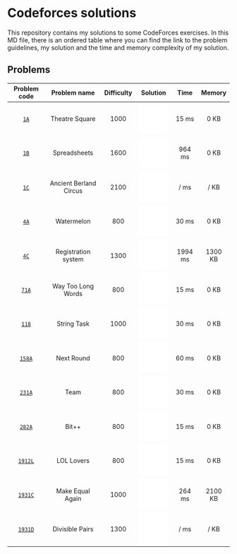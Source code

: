 # Codeforces solutions

This repository contains my solutions to some CodeForces exercises. In this MD file, there is an ordered table where you can find the link to the problem guidelines, my solution and the time and memory complexity of my solution.

## Problems

| __Problem code__ | __Problem name__ | __Difficulty__ | __Solution__ | __Time__ | __Memory__ |
| :---: | :---: | :---: | :---: | :---: | :---: |
| [`1A`](https://codeforces.com/problemset/problem/1/A) | Theatre Square | 1000 | [<img src="res/bright-light-bulb.svg">](src/theatre-square/main.cpp) | 15 ms | 0 KB |
| [`1B`](https://codeforces.com/problemset/problem/1/B) | Spreadsheets | 1600 | [<img src="res/bright-light-bulb.svg">](src/spreadsheets/main.cpp) | 964 ms | 0 KB |
| [`1C`](https://codeforces.com/problemset/problem/1/C) | Ancient Berland Circus | 2100 | [<img src="res/thinking.svg">](src/ancient-berland-circus/main.cpp) | / ms | / KB |
| [`4A`](https://codeforces.com/problemset/problem/4/A) | Watermelon | 800 | [<img src="res/bright-light-bulb.svg">](src/watermelon/main.cpp) | 30 ms | 0 KB |
| [`4C`](https://codeforces.com/problemset/problem/4/C) | Registration system | 1300 | [<img src="res/bright-light-bulb.svg">](src/registration-system/main.cpp) | 1994 ms | 1300  KB |
| [`71A`](https://codeforces.com/problemset/problem/71/A) | Way Too Long Words | 800 | [<img src="res/bright-light-bulb.svg">](src/way-too-long-words/main.cpp) | 15 ms | 0 KB |
| [`118`](https://codeforces.com/problemset/problem/118/A) | String Task | 1000 | [<img src="res/bright-light-bulb.svg">](src/string-task/main.cpp) | 30 ms | 0 KB |
| [`158A`](https://codeforces.com/problemset/problem/158/A) | Next Round | 800 | [<img src="res/bright-light-bulb.svg">](src/next-round/main.cpp) | 60 ms | 0 KB |
| [`231A`](https://codeforces.com/problemset/problem/231/A) | Team | 800 | [<img src="res/bright-light-bulb.svg">](src/team/main.cpp) | 30 ms | 0 KB |
| [`282A`](https://codeforces.com/problemset/problem/282/A) | Bit++ | 800 | [<img src="res/bright-light-bulb.svg">](src/bit++/main.cpp) | 15 ms | 0 KB |
| [`1912L`](https://codeforces.com/problemset/problem/1912/L) | LOL Lovers | 800 | [<img src="res/bright-light-bulb.svg">](src/LOL-lovers/main.cpp) | 15 ms | 0 KB |
| [`1931C`](https://codeforces.com/problemset/problem/1931/C) | Make Equal Again | 1000 | [<img src="res/bright-light-bulb.svg">](src/make-equal-again/main.cpp) | 264 ms | 2100 KB |
| [`1931D`](https://codeforces.com/problemset/problem/1931/D) | Divisible Pairs | 1300 | [<img src="res/thinking.svg">](src/divisible-pairs/main.cpp) | / ms | / KB |

<!--
| [`N`](https://codeforces.com/problemset/problem/) | Name | Difficulty | [<img src="res/bright-light-bulb.svg">](src/folder/main.cpp) | ms | KB |
-->